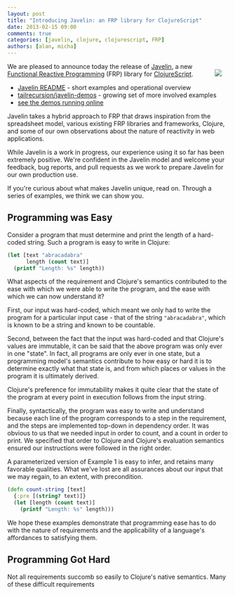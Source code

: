 ```yaml
---
layout: post
title: "Introducing Javelin: an FRP library for ClojureScript"
date: 2013-02-15 09:00
comments: true
categories: [javelin, clojure, clojurescript, FRP]
authors: [alan, micha]
---
```


<img style="padding:15px;" align="right" src="https://dl.dropbox.com/u/12379861/javelin.png">

We are pleased to announce today the release of
[Javelin](https://github.com/tailrecursion/javelin), a new
[Functional Reactive Programming](http://en.wikipedia.org/wiki/Functional_reactive_programming)
(FRP) library for
[ClojureScript](https://github.com/clojure/clojurescript).

* [Javelin README](https://github.com/tailrecursion/javelin/blob/master/README.md) - short examples and operational overview
* [tailrecursion/javelin-demos](https://github.com/tailrecursion/javelin-demos) - growing set of more involved examples
* [see the demos running online](http://tailrecursion.com/~alan/javelin-demos/)

Javelin takes a hybrid approach to FRP that draws inspiration from the
spreadsheet model, various existing FRP libraries and frameworks,
Clojure, and some of our own observations about the nature of
reactivity in web applications.

While Javelin is a work in progress, our experience using it so far
has been extremely positive.  We're confident in the Javelin model and
welcome your feedback, bug reports, and pull requests as we work to
prepare Javelin for our own production use.

If you're curious about what makes Javelin unique, read on.  Through a
series of examples, we think we can show you.

## Programming was Easy

Consider a program that must determine and print the length of a
hard-coded string.  Such a program is easy to write in Clojure:

```clojure Example 1
(let [text "abracadabra"
      length (count text)]
  (printf "Length: %s" length))
```

What aspects of the requirement and Clojure's semantics contributed to
the ease with which we were able to write the program, and the ease
with which we can now understand it?

First, our input was hard-coded, which meant we only had to write the
program for a particular input case - that of the string
`"abracadabra"`, which is known to be a string and known to be countable.

Second, between the fact that the input was hard-coded and that
Clojure's values are immutable, it can be said that the above program
was only ever in one "state".  In fact, all programs are only ever in
one state, but a programming model's semantics contribute to how easy
or hard it is to determine exactly what that state is, and from which
places or values in the program it is ultimately derived.

Clojure's preference for immutability makes it quite clear that the
state of the program at every point in execution follows from the
input string.

Finally, syntactically, the program was easy to write and understand
because each line of the program corresponds to a step in the
requirement, and the steps are implemented top-down in dependency
order.  It was obvious to us that we needed input in order to count,
and a count in order to print.  We specified that order to Clojure and
Clojure's evaluation semantics ensured our instructions were followed
in the right order.

A parameterized version of Example 1 is easy to infer, and retains
many favorable qualities.  What we've lost are all assurances about
our input that we may regain, to an extent, with precondition.

```clojure Example 2
(defn count-string [text]
  {:pre [(string? text)]}
  (let [length (count text)]
    (printf "Length: %s" length)))
```

We hope these examples demonstrate that programming ease has to do
with the nature of requirements and the applicability of a language's
affordances to satisfying them.

## Programming Got Hard

Not all requirements succomb so easily to Clojure's native semantics.  Many of these difficult requirements  



